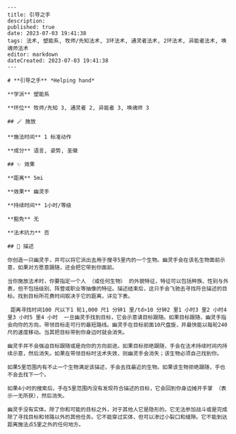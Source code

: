 
    ---
    title: 引导之手
    description: 
    published: true
    date: 2023-07-03 19:41:38
    tags: 法术, 塑能系, 牧师/先知法术, 3环法术, 通灵者法术, 2环法术, 异能者法术, 唤魂师法术
    editor: markdown
    dateCreated: 2023-07-03 19:41:38
    ---

    # **引导之手** *Helping hand*

    **学派** 塑能系 

    **环位** 牧师/先知 3, 通灵者 2, 异能者 3, 唤魂师 3

    ## 🪄 施放

    **施法时间** 1 标准动作

    **成分** 语言, 姿势, 圣徽

    ## ✨ 效果  

    **距离** 5mi 

    **效果** 幽灵手 

    **持续时间** 1小时/等级 

    **豁免** 无

    **法术抗力** 否

    ## 📖 描述

    你创造一只幽灵手，并可以将它派出去用于搜寻5里内的一个生物。幽灵手会在该名生物面前示意，如果对方愿意跟随，还会把它带到你面前。

    当你施放法术时，你要指定一个人 （或任何生物） 的外貌特征，特征可以包括种族、性别与外表，但不包括级别、阵营或职业等抽像的特征。描述结束后，这只手会飞驰去寻找符合描述的目标。找到目标所花费时间取决于它的距离，详见下表。

     距离寻找时间100 尺以下1 轮1,000 尺1 分钟1 里/td>10 分钟2 里1 小时3 里2 小时4 里3 小时5 里4 小时  一旦幽灵手找到目标，它会示意请目标跟随。如果目标跟随，幽灵手指会向你的方向，带领目标走可行的最短路线。幽灵手在目标前面10尺盘旋，并最快能以每轮240尺的速度移动。当其把目标带到你身边时就会消失。

    幽灵手并不会强迫目标跟随或是向你的方向前进。如果目标拒绝跟随，手会在法术持续时间内持续示意，然后消失。如果在带领目标时法术失效，则幽灵手会消失；该生物必须自己找到你。

    如果5里范围内有不止一个生物满足该描述，手会去找最近的生物。如果该生物拒绝跟随，手也不会去找下一个。

    如果4小时的搜索后，手在5里范围内没有发现符合描述的目标，它会回到你身边摊开手掌 （表示一无所获），然后消失。

    幽灵手没有实体。除了你和可能的目标之外，对于其他人它是隐形的。它无法参加战斗或是完成除了寻找目标和领路以外的其他任务。它不能穿过实体，但可以渗过小裂口和缝隙。它不能到达距离施法点5里之外的任何地方。
    